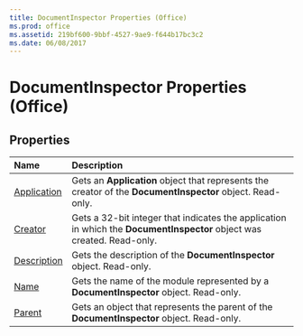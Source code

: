 ```yaml
---
title: DocumentInspector Properties (Office)
ms.prod: office
ms.assetid: 219bf600-9bbf-4527-9ae9-f644b17bc3c2
ms.date: 06/08/2017
---
```



# DocumentInspector Properties (Office)

## Properties



|**Name**|**Description**|
|:-----|:-----|
|[Application](documentinspector-application-property-office.md)|Gets an  **Application** object that represents the creator of the **DocumentInspector** object. Read-only.|
|[Creator](documentinspector-creator-property-office.md)|Gets a 32-bit integer that indicates the application in which the  **DocumentInspector** object was created. Read-only.|
|[Description](documentinspector-description-property-office.md)|Gets the description of the  **DocumentInspector** object. Read-only.|
|[Name](documentinspector-name-property-office.md)|Gets the name of the module represented by a  **DocumentInspector** object. Read-only.|
|[Parent](documentinspector-parent-property-office.md)|Gets an object that represents the parent of the  **DocumentInspector** object. Read-only.|

